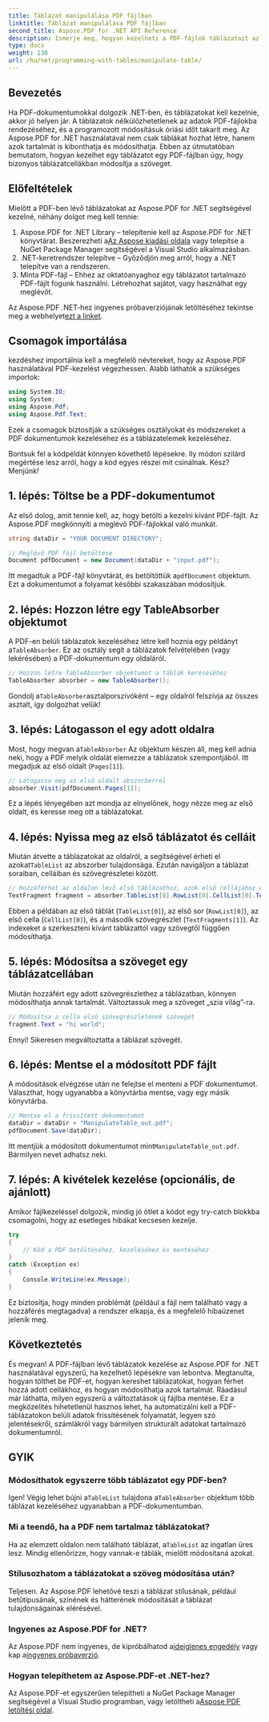 ```yaml
---
title: Táblázat manipulálása PDF fájlban
linktitle: Táblázat manipulálása PDF fájlban
second_title: Aspose.PDF for .NET API Reference
description: Ismerje meg, hogyan kezelheti a PDF-fájlok táblázatait az Aspose.PDF for .NET segítségével egy lépésről lépésre bemutatott oktatóanyag segítségével, amely kódpéldákat és bevált módszereket is tartalmaz.
type: docs
weight: 130
url: /hu/net/programming-with-tables/manipulate-table/
---
```

## Bevezetés

Ha PDF-dokumentumokkal dolgozik .NET-ben, és táblázatokat kell kezelnie, akkor jó helyen jár. A táblázatok nélkülözhetetlenek az adatok PDF-fájlokba rendezéséhez, és a programozott módosításuk óriási időt takarít meg. Az Aspose.PDF for .NET használatával nem csak táblákat hozhat létre, hanem azok tartalmát is kibonthatja és módosíthatja. Ebben az útmutatóban bemutatom, hogyan kezelhet egy táblázatot egy PDF-fájlban úgy, hogy bizonyos táblázatcellákban módosítja a szöveget.

## Előfeltételek

Mielőtt a PDF-ben lévő táblázatokat az Aspose.PDF for .NET segítségével kezelné, néhány dolgot meg kell tennie:

1.  Aspose.PDF for .NET Library – telepítenie kell az Aspose.PDF for .NET könyvtárat. Beszerezheti a[Az Aspose kiadási oldala](https://releases.aspose.com/pdf/net/) vagy telepítse a NuGet Package Manager segítségével a Visual Studio alkalmazásban.
2. .NET-keretrendszer telepítve – Győződjön meg arról, hogy a .NET telepítve van a rendszeren.
3. Minta PDF-fájl – Ehhez az oktatóanyaghoz egy táblázatot tartalmazó PDF-fájlt fogunk használni. Létrehozhat sajátot, vagy használhat egy meglévőt.

 Az Aspose.PDF .NET-hez ingyenes próbaverziójának letöltéséhez tekintse meg a webhelyet[ezt a linket](https://releases.aspose.com/).

## Csomagok importálása

kezdéshez importálnia kell a megfelelő névtereket, hogy az Aspose.PDF használatával PDF-kezelést végezhessen. Alább láthatók a szükséges importok:

```csharp
using System.IO;
using System;
using Aspose.Pdf;
using Aspose.Pdf.Text;
```

Ezek a csomagok biztosítják a szükséges osztályokat és módszereket a PDF dokumentumok kezeléséhez és a táblázatelemek kezeléséhez.

Bontsuk fel a kódpéldát könnyen követhető lépésekre. Ily módon szilárd megértése lesz arról, hogy a kód egyes részei mit csinálnak. Kész? Menjünk!

## 1. lépés: Töltse be a PDF-dokumentumot

Az első dolog, amit tennie kell, az, hogy betölti a kezelni kívánt PDF-fájlt. Az Aspose.PDF megkönnyíti a meglévő PDF-fájlokkal való munkát.

```csharp
string dataDir = "YOUR DOCUMENT DIRECTORY";

// Meglévő PDF fájl betöltése
Document pdfDocument = new Document(dataDir + "input.pdf");
```

 Itt megadtuk a PDF-fájl könyvtárát, és betöltöttük a`pdfDocument` objektum. Ezt a dokumentumot a folyamat későbbi szakaszában módosítjuk.

## 2. lépés: Hozzon létre egy TableAbsorber objektumot

 A PDF-en belüli táblázatok kezeléséhez létre kell hoznia egy példányt a`TableAbsorber`. Ez az osztály segít a táblázatok felvételében (vagy lekérésében) a PDF-dokumentum egy oldaláról.

```csharp
// Hozzon létre TableAbsorber objektumot a táblák kereséséhez
TableAbsorber absorber = new TableAbsorber();
```

 Gondolj a`TableAbsorber`asztalporszívóként – egy oldalról felszívja az összes asztalt, így dolgozhat velük!

## 3. lépés: Látogasson el egy adott oldalra

 Most, hogy megvan a`TableAbsorber` Az objektum készen áll, meg kell adnia neki, hogy a PDF melyik oldalát elemezze a táblázatok szempontjából. Itt megadjuk az első oldalt (`Pages[1]`).

```csharp
// Látogassa meg az első oldalt abszorberrel
absorber.Visit(pdfDocument.Pages[1]);
```

Ez a lépés lényegében azt mondja az elnyelőnek, hogy nézze meg az első oldalt, és keresse meg ott a táblázatokat.

## 4. lépés: Nyissa meg az első táblázatot és celláit

 Miután átvette a táblázatokat az oldalról, a segítségével érheti el azokat`TableList` az abszorber tulajdonsága. Ezután navigáljon a táblázat soraiban, celláiban és szövegrészletei között.

```csharp
// Hozzáférhet az oldalon lévő első táblázathoz, azok első cellájához és a benne lévő szövegrészletekhez
TextFragment fragment = absorber.TableList[0].RowList[0].CellList[0].TextFragments[1];
```

Ebben a példában az első táblát (`TableList[0]`), az első sor (`RowList[0]`), az első cella (`CellList[0]`), és a második szövegrészlet (`TextFragments[1]`). Az indexeket a szerkeszteni kívánt táblázattól vagy szövegtől függően módosíthatja.

## 5. lépés: Módosítsa a szöveget egy táblázatcellában

Miután hozzáfért egy adott szövegrészlethez a táblázatban, könnyen módosíthatja annak tartalmát. Változtassuk meg a szöveget „szia világ”-ra.

```csharp
// Módosítsa a cella első szövegrészletének szövegét
fragment.Text = "hi world";
```

Ennyi! Sikeresen megváltoztatta a táblázat szövegét.

## 6. lépés: Mentse el a módosított PDF fájlt

A módosítások elvégzése után ne felejtse el menteni a PDF dokumentumot. Választhat, hogy ugyanabba a könyvtárba mentse, vagy egy másik könyvtárba.

```csharp
// Mentse el a frissített dokumentumot
dataDir = dataDir + "ManipulateTable_out.pdf";
pdfDocument.Save(dataDir);
```

 Itt mentjük a módosított dokumentumot mint`ManipulateTable_out.pdf`. Bármilyen nevet adhatsz neki.

## 7. lépés: A kivételek kezelése (opcionális, de ajánlott)

Amikor fájlkezeléssel dolgozik, mindig jó ötlet a kódot egy try-catch blokkba csomagolni, hogy az esetleges hibákat kecsesen kezelje.

```csharp
try
{
    // Kód a PDF betöltéséhez, kezeléséhez és mentéséhez
}
catch (Exception ex)
{
    Console.WriteLine(ex.Message);
}
```

Ez biztosítja, hogy minden problémát (például a fájl nem található vagy a hozzáférés megtagadva) a rendszer elkapja, és a megfelelő hibaüzenet jelenik meg.

## Következtetés

És megvan! A PDF-fájlban lévő táblázatok kezelése az Aspose.PDF for .NET használatával egyszerű, ha kezelhető lépésekre van lebontva. Megtanulta, hogyan tölthet be PDF-et, hogyan kereshet táblázatokat, hogyan férhet hozzá adott cellákhoz, és hogyan módosíthatja azok tartalmát. Ráadásul már láthatta, milyen egyszerű a változtatások új fájlba mentése. Ez a megközelítés hihetetlenül hasznos lehet, ha automatizálni kell a PDF-táblázatokon belüli adatok frissítésének folyamatát, legyen szó jelentésekről, számlákról vagy bármilyen strukturált adatokat tartalmazó dokumentumról.

## GYIK

### Módosíthatok egyszerre több táblázatot egy PDF-ben?  
 Igen! Végig lehet bújni a`TableList` tulajdona a`TableAbsorber` objektum több táblázat kezeléséhez ugyanabban a PDF-dokumentumban.

### Mi a teendő, ha a PDF nem tartalmaz táblázatokat?  
 Ha az elemzett oldalon nem található táblázat, a`TableList` az ingatlan üres lesz. Mindig ellenőrizze, hogy vannak-e táblák, mielőtt módosítaná azokat.

### Stílusozhatom a táblázatokat a szöveg módosítása után?  
Teljesen. Az Aspose.PDF lehetővé teszi a táblázat stílusának, például betűtípusának, színének és hátterének módosítását a táblázat tulajdonságainak elérésével.

### Ingyenes az Aspose.PDF for .NET?  
 Az Aspose.PDF nem ingyenes, de kipróbálhatod a[ideiglenes engedély](https://purchase.aspose.com/temporary-license/) vagy kap a[ingyenes próbaverzió](https://releases.aspose.com/).

### Hogyan telepíthetem az Aspose.PDF-et .NET-hez?  
 Az Aspose.PDF-et egyszerűen telepítheti a NuGet Package Manager segítségével a Visual Studio programban, vagy letöltheti a[Aspose PDF letöltési oldal](https://releases.aspose.com/pdf/net/).